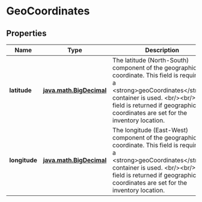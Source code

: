 
# GeoCoordinates

## Properties
Name | Type | Description | Notes
------------ | ------------- | ------------- | -------------
**latitude** | [**java.math.BigDecimal**](java.math.BigDecimal.md) | The latitude (North-South) component of the geographic coordinate. This field is required if a &lt;strong&gt;geoCoordinates&lt;/strong&gt; container is used. &lt;br/&gt;&lt;br/&gt;This field is returned if geographical coordinates are set for the inventory location. |  [optional]
**longitude** | [**java.math.BigDecimal**](java.math.BigDecimal.md) | The longitude (East-West) component of the geographic coordinate. This field is required if a &lt;strong&gt;geoCoordinates&lt;/strong&gt; container is used. &lt;br/&gt;&lt;br/&gt;This field is returned if geographical coordinates are set for the inventory location. |  [optional]




